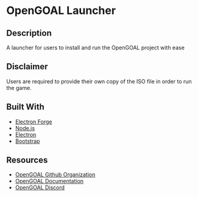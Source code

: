 # OpenGOAL Launcher

## Description
A launcher for users to install and run the OpenGOAL project with ease

## Disclaimer
Users are required to provide their own copy of the ISO file in order to run the game.

## Built With
- [Electron Forge](https://www.electronforge.io/)
- [Node.js](https://nodejs.org/en/)
- [Electron](https://www.electronjs.org/)
- [Bootstrap](https://getbootstrap.com/)

## Resources
- [OpenGOAL Github Organization](https://github.com/open-goal/)
- [OpenGOAL Documentation](https://open-goal.github.io/)
- [OpenGOAL Discord](https://discord.gg/twBEFbMnqw)